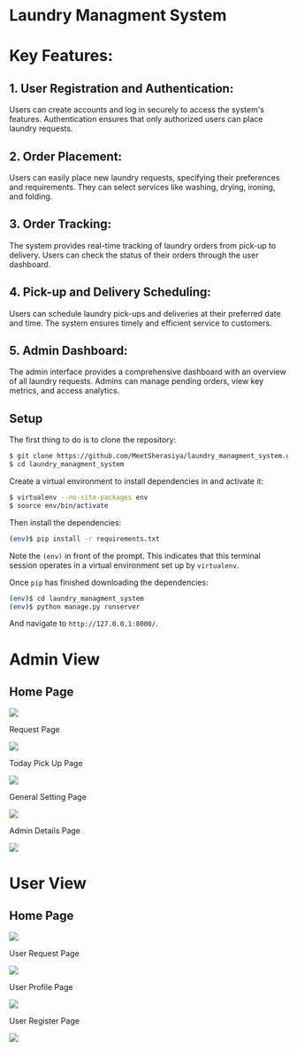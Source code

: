 # Laundry Managment System

# Key Features:

## 1. User Registration and Authentication:
Users can create accounts and log in securely to access the system's features.
Authentication ensures that only authorized users can place laundry requests.

## 2. Order Placement:
Users can easily place new laundry requests, specifying their preferences and requirements.
They can select services like washing, drying, ironing, and folding.

## 3. Order Tracking:
The system provides real-time tracking of laundry orders from pick-up to delivery.
Users can check the status of their orders through the user dashboard.

## 4. Pick-up and Delivery Scheduling:
Users can schedule laundry pick-ups and deliveries at their preferred date and time.
The system ensures timely and efficient service to customers.

## 5. Admin Dashboard:
The admin interface provides a comprehensive dashboard with an overview of all laundry requests.
Admins can manage pending orders, view key metrics, and access analytics.

## Setup

The first thing to do is to clone the repository:

```sh
$ git clone https://github.com/MeetSherasiya/laundry_managment_system.git
$ cd laundry_managment_system
```

Create a virtual environment to install dependencies in and activate it:

```sh
$ virtualenv --no-site-packages env
$ source env/bin/activate
```

Then install the dependencies:

```sh
(env)$ pip install -r requirements.txt
```
Note the `(env)` in front of the prompt. This indicates that this terminal
session operates in a virtual environment set up by `virtualenv`.

Once `pip` has finished downloading the dependencies:
```sh
(env)$ cd laundry_managment_system
(env)$ python manage.py runserver
```
And navigate to `http://127.0.0.1:8000/`.

# Admin View

## Home Page
<img src='screenshots/adminhome.png' >
<br>
<p>Request Page</p>
<img src='screenshots/allrequest.png'>
<br>
<p>Today Pick Up Page</p>
<img src='screenshots/todaypickup.png'>
<br>
<p>General Setting Page</p>
<img src='screenshots/generaladminsettings.png'>
<br>
<p>Admin Details Page</p>
<img src='screenshots/admindetails.png'>
<br>


# User View

## Home Page
<img src='screenshots/userhomepage.png'>
<br>
<p>User Request Page</p>
<img src='screenshots/userrequest.png'>
<br>
<p>User Profile Page</p>
<img src='screenshots/userprofiledetails.png'>
<br>
<p>User Register Page</p>
<img src='screenshots/userregister.png'>
